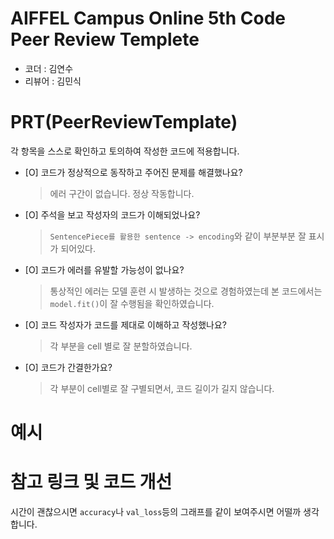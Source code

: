 # AIFFEL Campus Online 5th Code Peer Review Templete
- 코더 : 김연수
- 리뷰어 : 김민식


# PRT(PeerReviewTemplate) 
각 항목을 스스로 확인하고 토의하여 작성한 코드에 적용합니다.

- [O] 코드가 정상적으로 동작하고 주어진 문제를 해결했나요?
  > 에러 구간이 없습니다. 정상 작동합니다.
- [O] 주석을 보고 작성자의 코드가 이해되었나요?
  > `SentencePiece를 활용한 sentence -> encoding`와 같이 부분부분 잘 표시가 되어있다. 
- [O] 코드가 에러를 유발할 가능성이 없나요?
  > 통상적인 에러는 모델 훈련 시 발생하는 것으로 경험하였는데 본 코드에서는 `model.fit()`이 잘 수행됨을 확인하였습니다.
- [O] 코드 작성자가 코드를 제대로 이해하고 작성했나요?
  > 각 부분을 cell 별로 잘 분할하였습니다.
- [O] 코드가 간결한가요?
  > 각 부분이 cell별로 잘 구별되면서, 코드 길이가 길지 않습니다.

# 예시


# 참고 링크 및 코드 개선
시간이 괜찮으시면 `accuracy`나 `val_loss`등의 그래프를 같이 보여주시면 어떨까 생각합니다.
